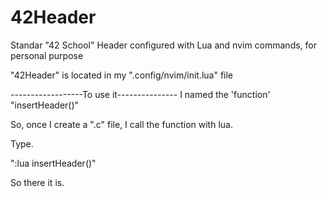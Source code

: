 # 42Header
Standar "42 School" Header configured with Lua and nvim commands, for personal purpose

"42Header" is located in my ".config/nvim/init.lua" file

------------------To use it---------------
I named the 'function' "insertHeader()"

So, once I create a ".c" file, I call the function with lua.

Type.

":lua insertHeader()"

So there it is.

